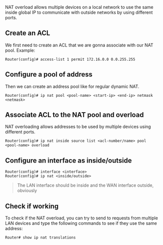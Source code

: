 NAT overload allows multiple devices on a local network to use the same inside global IP to communicate with outside networks by using different ports.

## Create an ACL
We first need to create an ACL that we are gonna associate with our NAT pool. Example:
```
Router(config)# access-list 1 permit 172.16.0.0 0.0.255.255
```
## Configure a pool of address
Then we can create an address pool like for regular dynamic NAT.
```
Router(config)# ip nat pool <pool-name> <start-ip> <end-ip> netmask <netmask>
```
## Associate ACL to the NAT pool and overload
NAT overloading allows addresses to be used by multiple devices using different ports.
```
Router(config)# ip nat inside source list <acl-number/name> pool <pool-name> overload
```
## Configure an interface as inside/outside
```
Router(config)# interface <interface>
Router(config)# ip nat <inside/outside>
```
> The LAN interface should be inside and the WAN interface outside, obviously
## Check if working
To check if the NAT overload, you can try to send to requests from multiple LAN devices and type the following commands to see if they use the same address:
```
Router# show ip nat translations
```